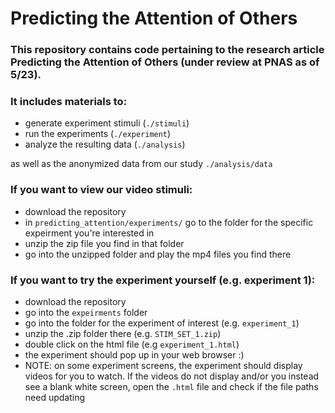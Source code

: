 # Predicting the Attention of Others

### This repository contains code pertaining to the research article Predicting the Attention of Others (under review at PNAS as of 5/23).

### It includes materials to:
- generate experiment stimuli (`./stimuli`)
- run the experiments (`./experiment`)
- analyze the resulting data (`./analysis`)

as well as the anonymized data from our study `./analysis/data`

### If you want to view our video stimuli:
- download the repository
- in `predicting_attention/experiments/` go to the folder for the specific expeirment you're interested in
- unzip the zip file you find in that folder
- go into the unzipped folder and play the mp4 files you find there

### If you want to try the experiment yourself (e.g. experiment 1):
- download the repository
- go into the `expeirments` folder
- go into the folder for the experiment of interest (e.g. `experiment_1`)
- unzip the .zip folder there (e.g. `STIM_SET_1.zip`)
- double click on the html file (e.g `experiment_1.html`)
- the experiment should pop up in your web browser :)
- NOTE: on some experiment screens, the experiment should display videos for you to watch. If the videos do not display and/or you instead see a blank white screen, open the `.html` file and check if the file paths need updating 
